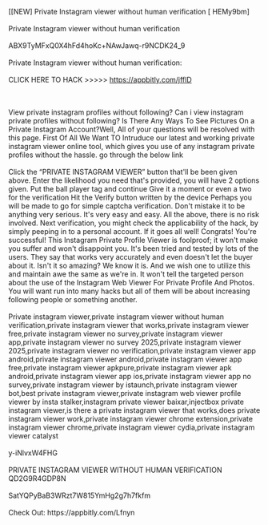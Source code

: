 [[NEW] Private Instagram viewer without human verification [ HEMy9bm]
<br>
<br>Private Instagram viewer without human verification
<br>
<br>ABX9TyMFxQ0X4hFd4hoKc+NAwJawq-r9NCDK24_9
<br>
<br>Private Instagram viewer without human verification:
<br>
<br>CLICK HERE TO HACK >>>>> https://appbitly.com/jfflD

<br>
<br>View private instagram profiles without following? Can i view instagram private profiles without following? Is There Any Ways To See Pictures On a Private Instagram Account?Well, All of your questions will be resolved with this page. First Of All We Want TO Intruduce our latest and working private instagram viewer online tool, which gives you use of any instagram private profiles without the hassle. go through the below link
<br>
<br>Click the “PRIVATE INSTAGRAM VIEWER” button that'll be been given above. Enter the likelihood you need that's provided, you will have 2 options given. Put the ball player tag and continue Give it a moment or even a two for the verification Hit the Verify button written by the device Perhaps you will be made to go for simple captcha verification. Don't mistake it to be anything very serious. It's very easy and easy. All the above, there is no risk involved. Next verification, you might check the applicability of the hack, by simply peeping in to a personal account. If it goes all well! Congrats! You're successful! This Instagram Private Profile Viewer is foolproof; it won't make you suffer and won't disappoint you. It's been tried and tested by lots of the users. They say that works very accurately and even doesn't let the buyer about it. Isn't it so amazing? We know it is. And we wish one to utilize this and maintain awe the same as we're in. It won't tell the targeted person about the use of the Instagram Web Viewer For Private Profile And Photos. You will want run into many hacks but all of them will be about increasing following people or something another. 
<br>
<br>Private instagram viewer,private instagram viewer without human verification,private instagram viewer that works,private instagram viewer free,private instagram viewer no survey,private instagram viewer app,private instagram viewer no survey 2025,private instagram viewer 2025,private instagram viewer no verification,private instagram viewer app android,private instagram viewer android,private instagram viewer app free,private instagram viewer apkpure,private instagram viewer apk android,private instagram viewer app ios,private instagram viewer app no survey,private instagram viewer by istaunch,private instagram viewer bot,best private instagram viewer,private instagram web viewer profile viewer by insta stalker,instagram private viewer baixar,injectbox private instagram viewer,is there a private instagram viewer that works,does private instagram viewer work,private instagram viewer chrome extension,private instagram viewer chrome,private instagram viewer cydia,private instagram viewer catalyst
<br>
<br>y-iNlvxW4FHG
<br>
<br>PRIVATE INSTAGRAM VIEWER WITHOUT HUMAN VERIFICATION QD2G9R4GDP8N
<br>
<br>SatYQPyBaB3WRzt7W815YmHg2g7h7fkfm
<br>
<br>Check Out: https://appbitly.com/Lfnyn
<br>
